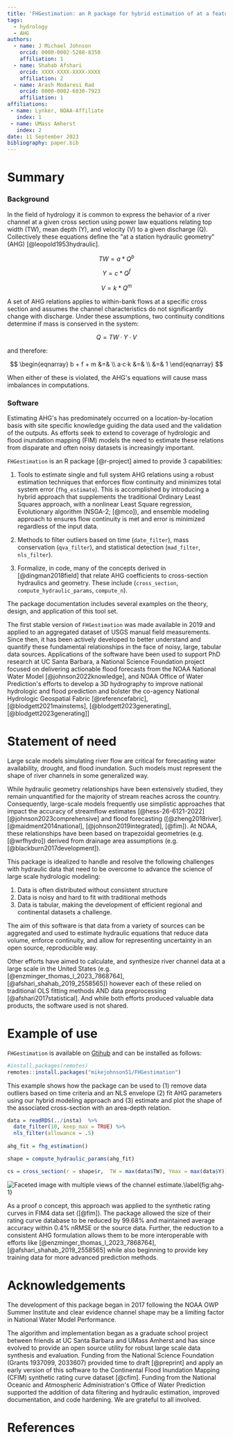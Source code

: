 ```yaml
---
title: 'FHGestimation: an R package for hybrid estimation of at a feature hydraulic geometry'
tags:
  - hydrology
  - AHG
authors:
  - name: J Michael Johnson
    orcid: 0000-0002-5288-8350
    affiliation: 1
  - name: Shahab Afshari
    orcid: XXXX-XXXX-XXXX-XXXX
    affiliation: 2
  - name: Arash Modaresi Rad
    orcid: 0000-0002-6030-7923
    affiliation: 1
affiliations:
 - name: Lynker, NOAA-Affiliate
   index: 1
 - name: UMass Amherst
   index: 2
date: 11 September 2023
bibliography: paper.bib
---
```


# Summary

### Background 

In the field of hydrology it is common to express the behavior of a river channel at a given cross section using power law equations relating top width (TW), mean depth (Y), and velocity (V) to a given discharge (Q). Collectively these equations define the "at a station hydraulic geometry" (AHG) [@leopold1953hydraulic].

$$
TW = a *Q^b
$$

$$
Y = c*Q^f
$$

$$
V = k*Q^m
$$

A set of AHG relations applies to within-bank flows at a specific cross section and assumes the channel characteristics do not significantly change with discharge. Under these assumptions, two continuity conditions determine if mass is conserved in the system:

$$
Q = TW·Y·V
$$

and therefore:

$$
\begin{eqnarray} b + f + m &=& \\ a·c·k &=&  \\ &=& 1  \end{eqnarray}
$$

When either of these is violated, the AHG's equations will cause mass imbalances in computations.

### Software

Estimating AHG's has predominately occurred on a location-by-location basis with site specific knowledge guiding the data used and the validation of the outputs. As efforts seek to extend to coverage of hydrologic and flood inundation mapping (FIM) models the need to estimate these relations from disparate and often noisy datasets is increasingly important.

`FHGestimation` is an R package [@r-project] aimed to provide 3 capabilities:

1. Tools to estimate single and full system AHG relations using a robust estimation techniques that enforces flow continuity and minimizes total system error (`fhg_estimate`). This is accomplished by introducing a hybrid approach that supplements the traditional Ordinary Least Squares approach, with a  nonlinear Least Square regression, Evolutionary algorithm (NSGA-2; [@mco]), and ensemble modeling approach to ensures flow continuity is met and error is minimized regardless of the input data.

2. Methods to filter outliers based on time (`date_filter`), mass conservation (`qva_filter`), and statistical detection (`mad_filter`, `nls_filter`).

3. Formalize, in code, many of the concepts derived in [@dingman2018field] that relate AHG coefficients to cross-section hydraulics and geometry. These include (`cross_section`, `compute_hydraulic_params`, `compute_n`). 

The package documentation includes several examples on the theory, design, and application of this tool set.

The first stable version of `FHGestimation` was made available in 2019 and applied to an aggregated dataset of USGS manual field measurements. Since then, it has been actively developed to better understand and quantify these fundamental relationships in the face of noisy, large, tabular data sources. Applications of the software have been used to support PhD research at UC Santa Barbara, a National Science Foundation project focused on delivering actionable flood forecasts from the NOAA National Water Model [@johnson2022knowledge], and NOAA Office of Water Prediction's efforts to develop a 3D hydrography to improve national hydrologic and flood prediction and bolster the co-agency National Hydrologic Geospatial Fabric [@referencefabric], [@blodgett2021mainstems], [@blodgett2023generating], [@blodgett2023generating]]

# Statement of need

Large scale models simulating river flow are critical for forecasting water availability, drought, and flood inundation. Such models must represent the shape of river channels in some generalized way. 

While hydraulic geometry relationships have been extensively studied, they remain unquantified for the majority of stream reaches across the country. Consequently, large-scale  models frequently use simplistic approaches that impact the accuracy of streamflow estimates [@hess-26-6121-2022] [@johnson2023comprehensive] and flood forecasting ([@zheng2018river]. [@maidment2014national], [@johnson2019integrated], [@fim]). At NOAA, these relationships have been based on trapezoidal geometries (e.g. [@wrfhydro]) derived from drainage area assumptions (e.g. [@blackburn2017development]). 

This package is idealized to handle and resolve the following challenges with hydraulic data that need to be overcome to advance the science of large scale hydrologic modeling:

1. Data is often distributed without consistent structure
2. Data is noisy and hard to fit with traditional methods
3. Data is tabular, making the development of efficient regional and continental datasets a challenge.

The aim of this software is that data from a variety of sources can be aggregated and used to estimate hydraulic equations that reduce data volume, enforce continuity, and allow for representing uncertainty in an open source, reproducible way.

Other efforts have aimed to calculate, and synthesize river channel data at a large scale in the United States (e.g. [@enzminger_thomas_l_2023_7868764], [@afshari_shahab_2019_2558565]) however each of these relied on traditional OLS fitting methods AND data preprocessing [@afshari2017statistical]. And while both efforts produced valuable data products, the software used is not shared.

# Example of use

`FHGestimation` is available on
[Gtihub](https://github.com/mikejohnson51/FHGestimation) and can be installed as follows:

``` r
#install.packages(remotes)
remotes::install.packages("mikejohnson51/FHGestimation")
```

This example shows how the package can be used to (1) remove data outliers based on time criteria and an NLS envelope (2) fit AHG parameters using our hybrid modeling approach and (3) estimate and plot the shape of the associated cross-section with an area-depth relation.

``` r 
data = readRDS(../insta)  %>% 
  date_filter(10, keep_max = TRUE) %>% 
  nls_filter(allowance = .5) 
  
ahg_fit = fhg_estimation()

shape = compute_hydraulic_params(ahg_fit)

cs = cross_section(r = shape$r,  TW = max(data$TW), Ymax = max(data$Y))
```

![Faceted image with multiple views of the channel estimate.\label{fig:ahg-1}](paper-fig1.png)

As a proof o concept, this approach was applied to the synthetic rating curves in FIM4 data set ([@fim]). The package allowed the size of their rating curve database to be reduced by 99.68% and maintained average accuracy within 0.4% nRMSE or the source data. Further, the reduction to a consistent AHG formulation allows them to be more interoperable with efforts like [@enzminger_thomas_l_2023_7868764], [@afshari_shahab_2019_2558565] while also beginning to provide key training data for more advanced prediction methods.

# Acknowledgements

The development of this package began in 2017 following the NOAA OWP Summer Institute and clear evidence channel shape may be a limiting factor in National Water Model Performance. 

The algorithm and implementation began as a graduate school project between friends at UC Santa Barbara and UMass Amherst and has since evolved to provide an open source utility for robust large scale data synthesis and evaluation. Funding from the National Science Foundation (Grants 1937099, 2033607) provided time to draft [@preprint] and apply an early version of this software to the Continental Flood Inundation Mapping (CFIM) synthetic rating curve dataset [@cfim]. Funding from the National Oceanic and Atmospheric Administration's Office of Water Prediction supported the addition of data filtering and hydraulic estimation, improved documentation, and code hardening. We are grateful to all involved.

# References

